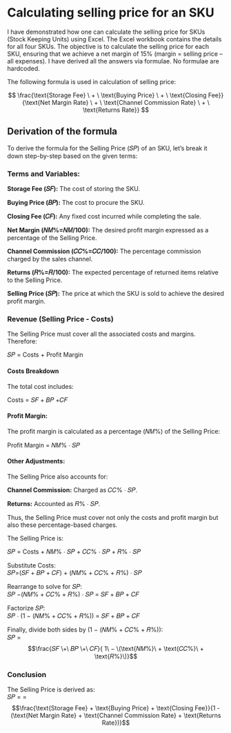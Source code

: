 # Calculating selling price for an SKU
I have demonstrated how one can calculate the selling price for SKUs (Stock Keeping Units) using Excel. The Excel workbook contains the details for all four SKUs. The objective is to calculate the selling price for each SKU, ensuring that we achieve a net margin of 15% (margin = selling price – all expenses). I have derived all the answers via formulae. No formulae are hardcoded.  

The following formula is used in calculation of selling price:  

  
$$
\frac{\text{Storage Fee} \ + \ \text{Buying Price} \ + \ \text{Closing Fee}}
{\text{Net Margin Rate} \ + \ \text{Channel Commission Rate} \ + \ \text{Returns Rate}}
$$

## Derivation of the formula
To derive the formula for the Selling Price (𝑆𝑃) of an SKU, let’s break it down step-by-step based on the given terms:

### Terms and Variables:
**Storage Fee (𝑆𝐹):** The cost of storing the SKU. 

**Buying Price (𝐵𝑃):** The cost to procure the SKU.  

**Closing Fee (𝐶𝐹):** Any fixed cost incurred while completing the sale.  

**Net Margin (𝑁𝑀%=𝑁𝑀/100):** The desired profit margin expressed as a percentage of the Selling Price.  

**Channel Commission (𝐶𝐶%=𝐶𝐶/100):** The percentage commission charged by the sales channel.  

**Returns (𝑅%=𝑅/100):** The expected percentage of returned items relative to the Selling Price.  

**Selling Price (𝑆𝑃):** The price at which the SKU is sold to achieve the desired profit margin.

### Revenue (Selling Price - Costs)
The Selling Price must cover all the associated costs and margins. Therefore:  

𝑆𝑃 = Costs + Profit Margin  

#### Costs Breakdown
The total cost includes:  

Costs = 𝑆𝐹 + 𝐵𝑃 +𝐶𝐹  

#### Profit Margin:  
The profit margin is calculated as a percentage (𝑁𝑀%) of the Selling Price:  

Profit Margin = 𝑁𝑀% ⋅ 𝑆𝑃  
  
#### Other Adjustments:
The Selling Price also accounts for:  
  
**Channel Commission:** Charged as 𝐶𝐶% ⋅ 𝑆𝑃.  
  
**Returns:** Accounted as 𝑅% ⋅ 𝑆𝑃.  
  
Thus, the Selling Price must cover not only the costs and profit margin but also these percentage-based charges.

The Selling Price is:  

𝑆𝑃 = Costs + 𝑁𝑀% ⋅ 𝑆𝑃 + 𝐶𝐶% ⋅ 𝑆𝑃 + 𝑅% ⋅ 𝑆𝑃  
  
Substitute Costs:  
𝑆𝑃=(𝑆𝐹 + 𝐵𝑃 + 𝐶𝐹) + (𝑁𝑀% + 𝐶𝐶% + 𝑅%) ⋅ 𝑆𝑃  

Rearrange to solve for 𝑆𝑃:  
𝑆𝑃 −(𝑁𝑀% + 𝐶𝐶% + 𝑅%) ⋅ 𝑆𝑃 = 𝑆𝐹 + 𝐵𝑃 + 𝐶𝐹  

Factorize 𝑆𝑃:  
𝑆𝑃 ⋅ (1 − (𝑁𝑀% + 𝐶𝐶% + 𝑅%)) = 𝑆𝐹 + 𝐵𝑃 + 𝐶𝐹  

Finally, divide both sides by (1 − (𝑁𝑀% + 𝐶𝐶% + 𝑅%)):  
𝑆𝑃 = $$\frac{𝑆𝐹 \+\ 𝐵𝑃 \+\ 𝐶𝐹}{ 1\ − \(\text{𝑁𝑀%}\ + \text{𝐶𝐶%}\ + \text{𝑅%}\)}$$

### Conclusion
The Selling Price is derived as:  
𝑆𝑃 = = $$\frac{\text{Storage Fee} + \text{Buying Price} + \text{Closing Fee}}{1 - (\text{Net Margin Rate} + \text{Channel Commission Rate} + \text{Returns Rate})}$$
